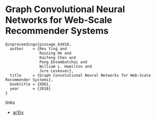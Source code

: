 # Graph Convolutional Neural Networks for Web-Scale Recommender Systems

```
@inproceedings{pinsage_kdd18,
  author    = {Rex Ying and
               Ruining He and
               Kaifeng Chen and
               Pong Eksombatchai and
               William L. Hamilton and
               Jure Leskovec},
  title     = {Graph Convolutional Neural Networks for Web-Scale Recommender Systems},
  booktitle = {KDD},
  year      = {2018}
}
```

links
- [arXiv](https://arxiv.org/abs/1806.01973)
